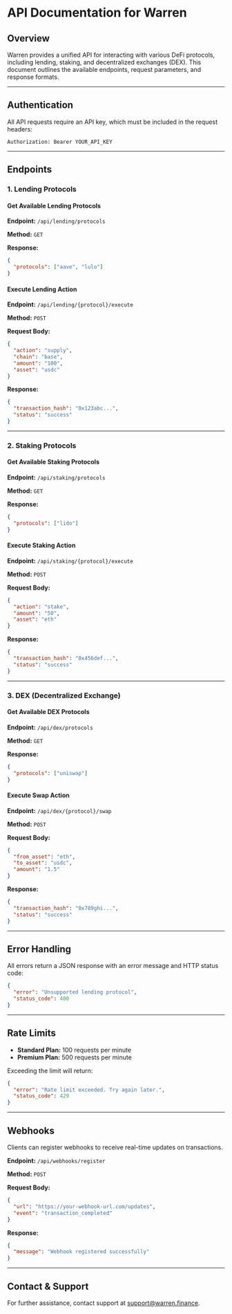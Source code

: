 # API Documentation for Warren

## Overview
Warren provides a unified API for interacting with various DeFi protocols, including lending, staking, and decentralized exchanges (DEX). This document outlines the available endpoints, request parameters, and response formats.

---
## Authentication
All API requests require an API key, which must be included in the request headers:

```
Authorization: Bearer YOUR_API_KEY
```

---
## Endpoints

### 1. Lending Protocols
#### **Get Available Lending Protocols**
**Endpoint:** `/api/lending/protocols`

**Method:** `GET`

**Response:**
```json
{
  "protocols": ["aave", "lulo"]
}
```

#### **Execute Lending Action**
**Endpoint:** `/api/lending/{protocol}/execute`

**Method:** `POST`

**Request Body:**
```json
{
  "action": "supply",
  "chain": "base",
  "amount": "100",
  "asset": "usdc"
}
```

**Response:**
```json
{
  "transaction_hash": "0x123abc...",
  "status": "success"
}
```

---
### 2. Staking Protocols
#### **Get Available Staking Protocols**
**Endpoint:** `/api/staking/protocols`

**Method:** `GET`

**Response:**
```json
{
  "protocols": ["lido"]
}
```

#### **Execute Staking Action**
**Endpoint:** `/api/staking/{protocol}/execute`

**Method:** `POST`

**Request Body:**
```json
{
  "action": "stake",
  "amount": "50",
  "asset": "eth"
}
```

**Response:**
```json
{
  "transaction_hash": "0x456def...",
  "status": "success"
}
```

---
### 3. DEX (Decentralized Exchange)
#### **Get Available DEX Protocols**
**Endpoint:** `/api/dex/protocols`

**Method:** `GET`

**Response:**
```json
{
  "protocols": ["uniswap"]
}
```

#### **Execute Swap Action**
**Endpoint:** `/api/dex/{protocol}/swap`

**Method:** `POST`

**Request Body:**
```json
{
  "from_asset": "eth",
  "to_asset": "usdc",
  "amount": "1.5"
}
```

**Response:**
```json
{
  "transaction_hash": "0x789ghi...",
  "status": "success"
}
```

---
## Error Handling
All errors return a JSON response with an error message and HTTP status code:

```json
{
  "error": "Unsupported lending protocol",
  "status_code": 400
}
```

---
## Rate Limits
- **Standard Plan:** 100 requests per minute
- **Premium Plan:** 500 requests per minute

Exceeding the limit will return:
```json
{
  "error": "Rate limit exceeded. Try again later.",
  "status_code": 429
}
```

---
## Webhooks
Clients can register webhooks to receive real-time updates on transactions.

**Endpoint:** `/api/webhooks/register`

**Method:** `POST`

**Request Body:**
```json
{
  "url": "https://your-webhook-url.com/updates",
  "event": "transaction_completed"
}
```

**Response:**
```json
{
  "message": "Webhook registered successfully"
}
```

---
## Contact & Support
For further assistance, contact support at [support@warren.finance](mailto:support@warren.finance).

